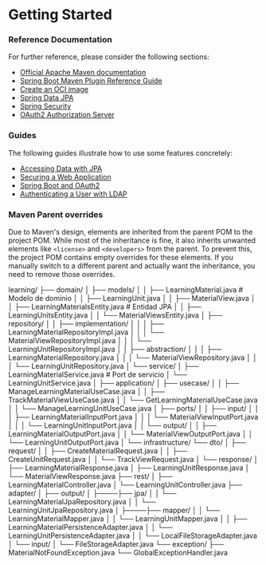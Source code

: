 # Getting Started

### Reference Documentation
For further reference, please consider the following sections:

* [Official Apache Maven documentation](https://maven.apache.org/guides/index.html)
* [Spring Boot Maven Plugin Reference Guide](https://docs.spring.io/spring-boot/3.4.5/maven-plugin)
* [Create an OCI image](https://docs.spring.io/spring-boot/3.4.5/maven-plugin/build-image.html)
* [Spring Data JPA](https://docs.spring.io/spring-boot/3.4.5/reference/data/sql.html#data.sql.jpa-and-spring-data)
* [Spring Security](https://docs.spring.io/spring-boot/3.4.5/reference/web/spring-security.html)
* [OAuth2 Authorization Server](https://docs.spring.io/spring-boot/3.4.5/reference/web/spring-security.html#web.security.oauth2.authorization-server)

### Guides
The following guides illustrate how to use some features concretely:

* [Accessing Data with JPA](https://spring.io/guides/gs/accessing-data-jpa/)
* [Securing a Web Application](https://spring.io/guides/gs/securing-web/)
* [Spring Boot and OAuth2](https://spring.io/guides/tutorials/spring-boot-oauth2/)
* [Authenticating a User with LDAP](https://spring.io/guides/gs/authenticating-ldap/)

### Maven Parent overrides

Due to Maven's design, elements are inherited from the parent POM to the project POM.
While most of the inheritance is fine, it also inherits unwanted elements like `<license>` and `<developers>` from the parent.
To prevent this, the project POM contains empty overrides for these elements.
If you manually switch to a different parent and actually want the inheritance, you need to remove those overrides.

learning/
├── domain/
│   ├── models/
│   │   ├── LearningMaterial.java                # Modelo de dominio
│   │   ├── LearningUnit.java
│   │   ├── MaterialView.java
│   │   ├── LearningMaterialsEntity.java        # Entidad JPA
│   │   ├── LearningUnitsEntity.java
│   │   └── MaterialViewsEntity.java
│   ├── repository/
│   │   ├── implementation/
│   │   │   ├── LearningMaterialRepositoryImpl.java
│   │   │   └── MaterialViewRepositoryImpl.java
│   │   │   └── LearningUnitRepositoryImpl.java
│   │   ├── abstraction/
│   │   │   ├── LearningMaterialRepository.java
│   │   │   └── MaterialViewRepository.java
│   │   │   └── LearningUnitRepository.java
│   └── service/
│       ├── LearningMaterialService.java         # Port de servicio
│       └── LearningUnitService.java
│
├── application/
│   ├── usecase/
│   │   ├── ManageLearningMaterialUseCase.java
│   │   ├── TrackMaterialViewUseCase.java
│   │   └── GetLearningMaterialUseCase.java
│   │   └── ManageLearningUnitUseCase.java
│   ├── ports/
│   │   ├── input/
│   │   │   ├── LearningMaterialInputPort.java
│   │   │   └── MaterialViewInputPort.java
│   │   │   └── LearningUnitInputPort.java
│   │   └── output/
│   │       ├── LearningMaterialOutputPort.java
│   │       └── MaterialViewOutputPort.java
│   │       └── LearningUnitOutputPort.java
│
└── infrastructure/
    └── dto/
    │       ├── request/
    │       │   ├── CreateMaterialRequest.java
    │       │   ├── CreateUnitRequest.java
    │       │   └── TrackViewRequest.java
    │       └── response/
    │           ├── LearningMaterialResponse.java
    │           ├── LearningUnitResponse.java
    │           └── MaterialViewResponse.java
    ├── rest/
    │   ├── LearningMaterialController.java
    │   └── LearningUnitController.java
    ├── adapter/
    │   ├── output/
    │   ├────├── jpa/
    │   │         └── LearningMaterialJpaRepository.java
    │   │         └── LearningUnitJpaRepository.java
    │   ├────├── mapper/
    │   │         └── LearningMaterialMapper.java
    │   │         └── LearningUnitMapper.java
    │   │   ├── LearningMaterialPersistenceAdapter.java
    │   │   └── LearningUnitPersistenceAdapter.java
    │   │   └── LocalFileStorageAdapter.java
    │   └── input/
    │       └── FileStorageAdapter.java
    └── exception/
    ├── MaterialNotFoundException.java
    └── GlobalExceptionHandler.java